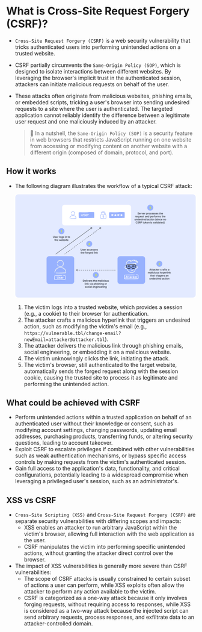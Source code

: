 # What is Cross-Site Request Forgery (CSRF)?

* `Cross-Site Request Forgery (CSRF)` is a web security vulnerability that tricks authenticated users into performing unintended actions on a trusted website.
* CSRF partially circumvents the `Same-Origin Policy (SOP)`, which is designed to isolate interactions between different websites. By leveraging the browser's implicit trust in the authenticated session, attackers can initiate malicious requests on behalf of the user.
* These attacks often originate from malicious websites, phishing emails, or embedded scripts, tricking a user's browser into sending undesired requests to a site where the user is authenticated. The targeted application cannot reliably identify the difference between a legitimate user request and one maliciously induced by an attacker.

  > :older_man: In a nutshell, the `Same-Origin Policy (SOP)` is a security feature in web browsers that restricts JavaScript running on one website from accessing or modifying content on another website with a different origin (composed of domain, protocol, and port).

## How it works

* The following diagram illustrates the workflow of a typical CSRF attack:

  ![CSRF workflow][1]

  1. The victim logs into a trusted website, which provides a session (e.g., a cookie) to their browser for authentication.
  1. The attacker crafts a malicious hyperlink that triggers an undesired action, such as modifying the victim's email (e.g., `https://vulnerable.tbl/change-email?newEmail=attacker@attacker.tbl`).
  1. The attacker delivers the malicious link through phishing emails, social engineering, or embedding it on a malicious website.
  1. The victim unknowingly clicks the link, initiating the attack.
  1. The victim's browser, still authenticated to the target website, automatically sends the forged request along with the session cookie, causing the trusted site to process it as legitimate and performing the unintended action.

## What could be achieved with CSRF

* Perform unintended actions within a trusted application on behalf of an authenticated user without their knowledge or consent, such as modifying account settings, changing passwords, updating email addresses, purchasing products, transferring funds, or altering security questions, leading to account takeover.
* Exploit CSRF to escalate privileges if combined with other vulnerabilities such as weak authentication mechanisms, or bypass specific access controls by making requests from the victim's authenticated session.
* Gain full access to the application's data, functionality, and critical configurations, potentially leading to a widespread compromise when leveraging a privileged user's session, such as an administrator's.

## XSS vs CSRF

* `Cross-Site Scripting (XSS)` and `Cross-Site Request Forgery (CSRF)` are separate security vulnerabilities with differing scopes and impacts:
  * XSS enables an attacker to run arbitrary JavaScript within the victim's browser, allowing full interaction with the web application as the user.
  * CSRF manipulates the victim into performing specific unintended actions, without granting the attacker direct control over the browser.
* The impact of XSS vulnerabilities is generally more severe than CSRF vulnerabilities:
  * The scope of CSRF attacks is usually constrained to certain subset of actions a user can perform, while XSS exploits often allow the attacker to perform any action available to the victim.
  * CSRF is categorized as a one-way attack because it only involves forging requests, without requiring access to responses, while XSS is considered as a two-way attack because the injected script can send arbitrary requests, process responses, and exfiltrate data to an attacker-controlled domain.

[1]: /static/images/csrf-workflow.png
